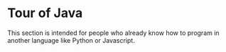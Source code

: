 # Tour of Java

This section is intended for people who already know how to program in another language
like Python or Javascript.